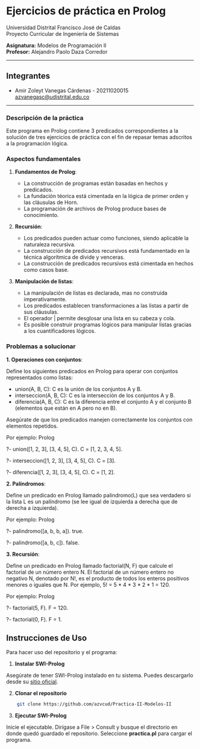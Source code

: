# Ejercicios de práctica en Prolog

Universidad Distrital Francisco José de Caldas  
Proyecto Curricular de Ingeniería de Sistemas

**Asignatura:** Modelos de Programación II  
**Profesor:** Alejandro Paolo Daza Corredor

---

## Integrantes

- Amir Zoleyt Vanegas Cárdenas - 20211020015 <br> azvanegasc@udistrital.edu.co

---

### Descripción de la práctica

Este programa en Prolog contiene 3 predicados correspondientes a la solución de tres ejercicios de 
práctica con el fin de repasar temas adscritos a la programación lógica.

### Aspectos fundamentales

1. **Fundamentos de Prolog**:
   - La construcción de programas están basadas en hechos y predicados.
   - La fundación téorica está cimentada en la lógica de primer orden y las cláusulas de Horn.
   - La programación de archivos de Prolog produce bases de conocimiento.
   
2. **Recursión**:
   - Los predicados pueden actuar como funciones, siendo aplicable la naturaleza recursiva.
   - La construcción de predicados recursivos está fundamentado en la técnica algorítmica de divide y venceras.
   - La construcción de predicados recursivos está cimentada en hechos como casos base.

3. **Manipulación de listas**:
   - La manipulación de listas es declarada, mas no construida imperativamente.
   - Los predicados establecen transformaciones a las listas a partir de sus cláusulas.
   - El operador | permite desglosar una lista en su cabeza y cola.
   - Es posible construir programas lógicos para manipular listas gracias a los cuantificadores lógicos.

### Problemas a solucionar

**1. Operaciones con conjuntos**:

Define los siguientes predicados en Prolog para operar con conjuntos representados como listas:

- union(A, B, C): C es la unión de los conjuntos A y B.
- interseccion(A, B, C): C es la intersección de los conjuntos A y B.
- diferencia(A, B, C): C es la diferencia entre el conjunto A y el conjunto B (elementos que están en A pero no en B).

Asegúrate de que los predicados manejen correctamente los conjuntos con elementos repetidos.

Por ejemplo:
Prolog

?- union([1, 2, 3], [3, 4, 5], C).
C = [1, 2, 3, 4, 5].

?- interseccion([1, 2, 3], [3, 4, 5], C).
C = [3].

?- diferencia([1, 2, 3], [3, 4, 5], C).
C = [1, 2].


**2. Palíndromos**:

Define un predicado en Prolog llamado palindromo(L) que sea verdadero si la lista L es un palíndromo (se lee igual de izquierda a derecha que de derecha a izquierda).

Por ejemplo:
Prolog

?- palindromo([a, b, b, a]).
true.

?- palindromo([a, b, c]).
false.

**3. Recursión**:

Define un predicado en Prolog llamado factorial(N, F) que calcule el factorial de un número entero N. El factorial de un número entero no negativo N, denotado por N!, es el producto de todos los enteros positivos menores o iguales que N. Por ejemplo, 5! = 5 * 4 * 3 * 2 * 1 = 120.

Por ejemplo:
Prolog

?- factorial(5, F).
F = 120.

?- factorial(0, F).
F = 1.

## Instrucciones de Uso

Para hacer uso del repositorio y el programa:

1. **Instalar SWI-Prolog**

Asegúrate de tener SWI-Prolog instalado en tu sistema. Puedes descargarlo desde su [sitio oficial](https://www.swi-prolog.org/).

2. **Clonar el repositorio**
```bash
    git clone https://github.com/azvcud/Practica-II-Modelos-II
```

3. **Ejecutar SWI-Prolog**

Inicie el ejecutable. Dirígase a File > Consult y busque el directorio en donde quedó guardado el repositorio. Seleccione
**practica.pl** para cargar el programa.